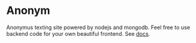 # Anonym
Anonymus texting site powered by nodejs and mongodb. Feel free to use backend code for your own beautiful frontend.
See [docs](../blob/master/docs.md).